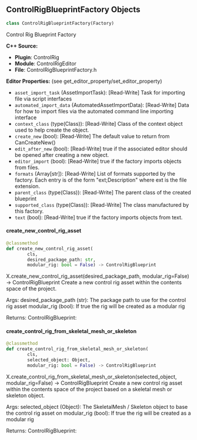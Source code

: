 ## ControlRigBlueprintFactory Objects

```python
class ControlRigBlueprintFactory(Factory)
```

Control Rig Blueprint Factory

**C++ Source:**

- **Plugin**: ControlRig
- **Module**: ControlRigEditor
- **File**: ControlRigBlueprintFactory.h

**Editor Properties:** (see get_editor_property/set_editor_property)

- ``asset_import_task`` (AssetImportTask):  [Read-Write] Task for importing file via script interfaces
- ``automated_import_data`` (AutomatedAssetImportData):  [Read-Write] Data for how to import files via the automated command line importing interface
- ``context_class`` (type(Class)):  [Read-Write] Class of the context object used to help create the object.
- ``create_new`` (bool):  [Read-Write] The default value to return from CanCreateNew()
- ``edit_after_new`` (bool):  [Read-Write] true if the associated editor should be opened after creating a new object.
- ``editor_import`` (bool):  [Read-Write] true if the factory imports objects from files.
- ``formats`` (Array[str]):  [Read-Write] List of formats supported by the factory. Each entry is of the form "ext;Description" where ext is the file extension.
- ``parent_class`` (type(Class)):  [Read-Write] The parent class of the created blueprint
- ``supported_class`` (type(Class)):  [Read-Write] The class manufactured by this factory.
- ``text`` (bool):  [Read-Write] true if the factory imports objects from text.

<a id="unreal.ControlRigBlueprintFactory.create_new_control_rig_asset"></a>

#### create_new_control_rig_asset

```python
@classmethod
def create_new_control_rig_asset(
        cls,
        desired_package_path: str,
        modular_rig: bool = False) -> ControlRigBlueprint
```

X.create_new_control_rig_asset(desired_package_path, modular_rig=False) -> ControlRigBlueprint
Create a new control rig asset within the contents space of the project.

Args:
    desired_package_path (str): The package path to use for the control rig asset
    modular_rig (bool): If true the rig will be created as a modular rig

Returns:
    ControlRigBlueprint:

<a id="unreal.ControlRigBlueprintFactory.create_control_rig_from_skeletal_mesh_or_skeleton"></a>

#### create_control_rig_from_skeletal_mesh_or_skeleton

```python
@classmethod
def create_control_rig_from_skeletal_mesh_or_skeleton(
        cls,
        selected_object: Object,
        modular_rig: bool = False) -> ControlRigBlueprint
```

X.create_control_rig_from_skeletal_mesh_or_skeleton(selected_object, modular_rig=False) -> ControlRigBlueprint
Create a new control rig asset within the contents space of the project
based on a skeletal mesh or skeleton object.

Args:
    selected_object (Object): The SkeletalMesh / Skeleton object to base the control rig asset on
    modular_rig (bool): If true the rig will be created as a modular rig

Returns:
    ControlRigBlueprint:

<a id="unreal.ControlRigShapeLibraryFactory"></a>